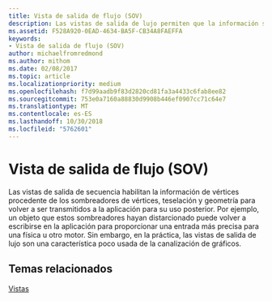 ```yaml
---
title: Vista de salida de flujo (SOV)
description: Las vistas de salida de lujo permiten que la información sobre los vértices que los sombreadores de vértices, teselación y geometría han obtenido se vuelva a transmitir a la aplicación para su uso posterior.
ms.assetid: F528A920-0EAD-4634-BA5F-CB34A8FAEFFA
keywords:
- Vista de salida de flujo (SOV)
author: michaelfromredmond
ms.author: mithom
ms.date: 02/08/2017
ms.topic: article
ms.localizationpriority: medium
ms.openlocfilehash: f7d99aadb9f83d2820cd81fa3a4433c6fab8ee82
ms.sourcegitcommit: 753e0a7160a88830d9908b446ef0907cc71c64e7
ms.translationtype: MT
ms.contentlocale: es-ES
ms.lasthandoff: 10/30/2018
ms.locfileid: "5762601"
---
```

# <a name="stream-output-view-sov"></a>Vista de salida de flujo (SOV)


Las vistas de salida de secuencia habilitan la información de vértices procedente de los sombreadores de vértices, teselación y geometría para volver a ser transmitidos a la aplicación para su uso posterior. Por ejemplo, un objeto que estos sombreadores hayan distarcionado puede volver a escribirse en la aplicación para proporcionar una entrada más precisa para una física u otro motor. Sin embargo, en la práctica, las vistas de salida de lujo son una característica poco usada de la canalización de gráficos.

## <a name="span-idrelated-topicsspanrelated-topics"></a><span id="related-topics"></span>Temas relacionados


[Vistas](views.md)

 

 




